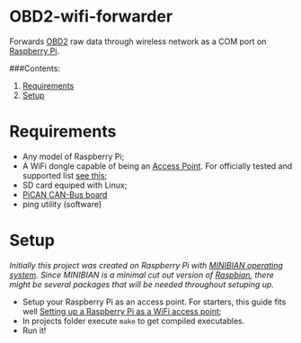OBD2-wifi-forwarder
===================

Forwards [OBD2](http://en.wikipedia.org/wiki/On-board_diagnostics) raw data through wireless network as a COM port on [Raspberry Pi](http://en.wikipedia.org/wiki/Raspberry_Pi).

###Contents:
1. [Requirements](#Requirements)
2. [Setup](#Setup)

Requirements
============
 - Any model of Raspberry Pi;
 - A WiFi dongle capable of being an [Access Point](http://en.wikipedia.org/wiki/Wireless_access_point). For officially tested and supported list [see this](http://elinux.org/RPi_VerifiedPeripherals#USB_Wi-Fi_Adapters);
 - SD card equiped with Linux;
 - [PiCAN CAN-Bus board](http://skpang.co.uk/catalog/pican-canbus-board-for-raspberry-pi-p-1196.html)
 - ping utility (software)

Setup
=====

*Initially this project was created on Raspberry Pi with [MINIBIAN operating system](http://minibianpi.wordpress.com/). Since MINIBIAN is a minimal cut out version of [Raspbian](http://www.raspbian.org/), there might be several packages that will be needed throughout setuping up.*

 - Setup your Raspberry Pi as an access point. For starters, this guide fits well [Setting up a Raspberry Pi as a WiFi access point](https://learn.adafruit.com/setting-up-a-raspberry-pi-as-a-wifi-access-point);
 - In projects folder execute `make` to get compiled executables.
 - Run it!